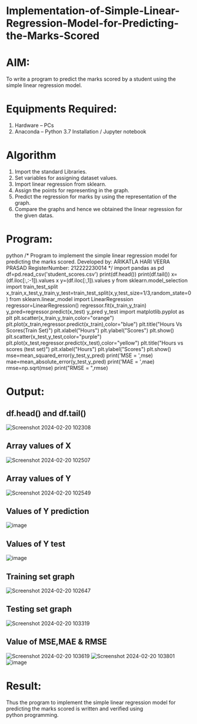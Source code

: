 # Implementation-of-Simple-Linear-Regression-Model-for-Predicting-the-Marks-Scored

# AIM:
To write a program to predict the marks scored by a student using the simple linear regression model.

# Equipments Required:
1. Hardware – PCs
2. Anaconda – Python 3.7 Installation / Jupyter notebook

# Algorithm
1. Import the standard Libraries.
2. Set variables for assigning dataset values.
3. Import linear regression from sklearn.
4. Assign the points for representing in the graph.
5. Predict the regression for marks by using the representation of the graph.
6. Compare the graphs and hence we obtained the linear regression for the given datas.

# Program:
python
/*
Program to implement the simple linear regression model for predicting the marks scored.
Developed by: ARIKATLA HARI VEERA PRASAD
RegisterNumber: 212222230014
*/
import pandas as pd
df=pd.read_csv('student_scores.csv')
print(df.head())
print(df.tail())
x=(df.iloc[:,:-1]).values
x
y=(df.iloc[:,1]).values
y
from sklearn.model_selection import train_test_split
x_train,x_test,y_train,y_test=train_test_split(x,y,test_size=1/3,random_state=0)
from sklearn.linear_model import LinearRegression
regressor=LinearRegression()
regressor.fit(x_train,y_train)
y_pred=regressor.predict(x_test)
y_pred
y_test
import matplotlib.pyplot as plt
plt.scatter(x_train,y_train,color="orange")
plt.plot(x_train,regressor.predict(x_train),color="blue")
plt.title("Hours Vs Scores(Train Set)")
plt.xlabel("Hours")
plt.ylabel("Scores")
plt.show()
plt.scatter(x_test,y_test,color="purple")
plt.plot(x_test,regressor.predict(x_test),color="yellow")
plt.title("Hours vs scores (test set)")
plt.xlabel("Hours")
plt.ylabel("Scores")
plt.show()
mse=mean_squared_error(y_test,y_pred)
print('MSE = ',mse)
mae=mean_absolute_error(y_test,y_pred)
print('MAE = ',mae)
rmse=np.sqrt(mse)
print("RMSE = ",rmse)


# Output:

## df.head() and df.tail()
![Screenshot 2024-02-20 102308](https://github.com/Hariveeraprasad-2006/Implementation-of-Simple-Linear-Regression-Model-for-Predicting-the-Marks-Scored/assets/145049988/b8510e62-cdb5-4bcb-934f-97e0be965990)
## Array values of X
![Screenshot 2024-02-20 102507](https://github.com/Hariveeraprasad-2006/Implementation-of-Simple-Linear-Regression-Model-for-Predicting-the-Marks-Scored/assets/145049988/27467469-ee6d-451b-b62c-1f5dfc544a5c)
## Array values of Y
![Screenshot 2024-02-20 102549](https://github.com/Hariveeraprasad-2006/Implementation-of-Simple-Linear-Regression-Model-for-Predicting-the-Marks-Scored/assets/145049988/80d0ebe8-14c1-41bd-aa1d-05b32670d003)
## Values of Y prediction
![image](https://github.com/Hariveeraprasad-2006/Implementation-of-Simple-Linear-Regression-Model-for-Predicting-the-Marks-Scored/assets/145049988/ba471633-9e4e-4f6b-8a35-3c917453006f)
## Values of Y test
![image](https://github.com/Hariveeraprasad-2006/Implementation-of-Simple-Linear-Regression-Model-for-Predicting-the-Marks-Scored/assets/145049988/c9ef0661-3d82-4b6a-9cdc-a3e41f69fca6)
## Training set graph
![Screenshot 2024-02-20 102647](https://github.com/Hariveeraprasad-2006/Implementation-of-Simple-Linear-Regression-Model-for-Predicting-the-Marks-Scored/assets/145049988/f09332bc-b092-4ea9-80ae-de7494dd1076)
## Testing set graph
![Screenshot 2024-02-20 103319](https://github.com/Hariveeraprasad-2006/Implementation-of-Simple-Linear-Regression-Model-for-Predicting-the-Marks-Scored/assets/145049988/21fbef8c-faa4-41b6-9947-2d9f1d3fcab4)
## Value of MSE,MAE & RMSE

![Screenshot 2024-02-20 103619](https://github.com/Hariveeraprasad-2006/Implementation-of-Simple-Linear-Regression-Model-for-Predicting-the-Marks-Scored/assets/145049988/50f33b3c-2313-4509-909d-9240c0671b9b)
![Screenshot 2024-02-20 103801](https://github.com/Hariveeraprasad-2006/Implementation-of-Simple-Linear-Regression-Model-for-Predicting-the-Marks-Scored/assets/145049988/a9cf92e6-b548-4393-9617-4278e46a4f80)
![image](https://github.com/Hariveeraprasad-2006/Implementation-of-Simple-Linear-Regression-Model-for-Predicting-the-Marks-Scored/assets/145049988/be6053cf-0ea8-4aa4-8835-311c6f6f9c3d)

# Result:
Thus the program to implement the simple linear regression model for predicting the marks scored is written and verified using python programming.
